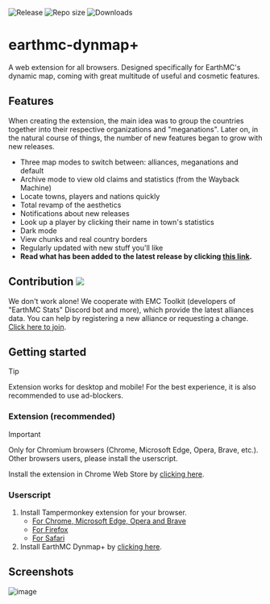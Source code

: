 ![Release](https://img.shields.io/github/v/release/3meraldK/earthmc-dynmapcolor) ![Repo size](https://img.shields.io/github/repo-size/3meraldK/earthmc-dynmapcolor) ![Downloads](https://img.shields.io/github/downloads/3meraldK/earthmc-dynmapcolor/total)

# earthmc-dynmap+
A web extension for all browsers. Designed specifically for EarthMC's dynamic map, coming with great multitude of useful and cosmetic features.

## Features
When creating the extension, the main idea was to group the countries together into their respective organizations and "meganations". Later on, in the natural course of things, the number of new features began to grow with new releases.
* Three map modes to switch between: alliances, meganations and default
* Archive mode to view old claims and statistics (from the Wayback Machine)
* Locate towns, players and nations quickly
* Total revamp of the aesthetics
* Notifications about new releases
* Look up a player by clicking their name in town's statistics
* Dark mode
* View chunks and real country borders
* Regularly updated with new stuff you'll like
* **Read what has been added to the latest release by clicking [this link](https://github.com/3meraldK/earthmc-dynmap/releases/latest).**

## Contribution <a href="https://discord.gg/AVtgkcRgFs"><img src="https://img.shields.io/discord/966271635894190090?logo=discord"></a>
We don't work alone! We cooperate with EMC Toolkit (developers of "EarthMC Stats" Discord bot and more), which provide the latest alliances data. You can help by registering a new alliance or requesting a change. [Click here to join](https://discord.gg/AVtgkcRgFs).

## Getting started
> [!TIP]
> Extension works for desktop and mobile! For the best experience, it is also recommended to use ad-blockers.

### Extension (recommended)
> [!IMPORTANT]
> Only for Chromium browsers (Chrome, Microsoft Edge, Opera, Brave, etc.). Other browsers users, please install the userscript.

Install the extension in Chrome Web Store by [clicking here](https://chromewebstore.google.com/detail/earthmc-dynmap+/hgfdjfdkneceljokdelhiikgnndpmcgh).

### Userscript
1. Install Tampermonkey extension for your browser.
    - [For Chrome, Microsoft Edge, Opera and Brave](https://chromewebstore.google.com/detail/tampermonkey/dhdgffkkebhmkfjojejmpbldmpobfkfo)
    - [For Firefox](https://addons.mozilla.org/en-US/firefox/addon/tampermonkey/)
    - [For Safari](https://apps.apple.com/us/app/tampermonkey/id1482490089)
2. Install EarthMC Dynmap+ by [clicking here](https://github.com/3meraldK/earthmc-dynmap/releases/latest/download/userscript.user.js).

## Screenshots
![image](https://github.com/3meraldK/earthmc-dynmap/assets/48335651/fa846f7e-c222-4af3-8fdd-d45d9f757dd5)